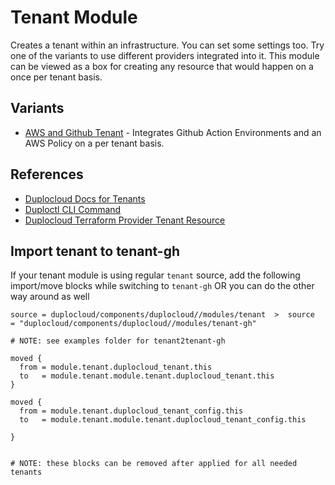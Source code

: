 # Tenant Module 

Creates a tenant within an infrastructure. You can set some settings too. Try one of the variants to use different providers integrated into it. This module can be viewed as a box for creating any resource that would happen on a once per tenant basis.

## Variants  

- [AWS and Github Tenant](../tenant-gh-aws/) - Integrates Github Action Environments and an AWS Policy on a per tenant basis. 

## References

- [Duplocloud Docs for Tenants](https://docs.duplocloud.com/docs/welcome-to-duplocloud/application-focused-interface-duplocloud-architecture/duplocloud-common-components/tenant)
- [Duploctl CLI Command](https://cli.duplocloud.com/Tenant/)
- [Duplocloud Terraform Provider Tenant Resource](https://registry.terraform.io/providers/duplocloud/duplocloud/latest/docs/resources/tenant)



## Import tenant to tenant-gh

If your tenant module is using regular `tenant` source, add the following import/move blocks while switching to `tenant-gh` OR you can do the other way around as well

```
source = duplocloud/components/duplocloud//modules/tenant  >  source  = "duplocloud/components/duplocloud//modules/tenant-gh"

# NOTE: see examples folder for tenant2tenant-gh
```


```
moved {
  from = module.tenant.duplocloud_tenant.this
  to   = module.tenant.module.tenant.duplocloud_tenant.this
}

moved {
  from = module.tenant.duplocloud_tenant_config.this
  to   = module.tenant.module.tenant.duplocloud_tenant_config.this

}


# NOTE: these blocks can be removed after applied for all needed tenants 
```





